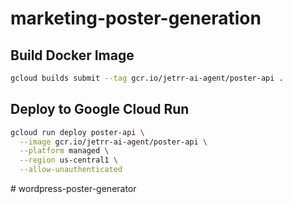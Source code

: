 
# marketing-poster-generation

## Build Docker Image

```sh
gcloud builds submit --tag gcr.io/jetrr-ai-agent/poster-api .
```

## Deploy to Google Cloud Run

```sh
gcloud run deploy poster-api \
  --image gcr.io/jetrr-ai-agent/poster-api \
  --platform managed \
  --region us-central1 \
  --allow-unauthenticated
```

#   w o r d p r e s s - p o s t e r - g e n e r a t o r  
 
